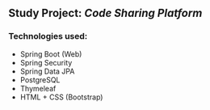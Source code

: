 ## Study Project: _Code Sharing Platform_

### Technologies used:

- Spring Boot (Web)
- Spring Security
- Spring Data JPA
- PostgreSQL
- Thymeleaf
- HTML + CSS (Bootstrap)